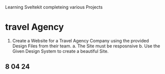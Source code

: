 Learning Sveltekit completeing various Projects

# travel Agency
1. Create a Website for a Travel Agency Company using the provided Design Files from their team.
  a. The Site must be resposnsive
  b. Use the Given Design System to create a beautiful Site.
## 8 04 24

